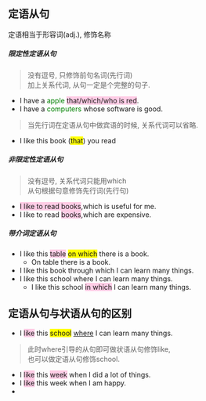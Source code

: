 ## 定语从句

定语相当于形容词(adj.), 修饰名称

##### 限定性定语从句

> 没有逗号, 只修饰前句名词(先行词) <BR>
> 加上关系代词, 从句一定是个完整的句子.

- I have a <font color=green>apple</font> <span style="background-color:#ffcce5">that/which/who is red</span>.
- I have a <font color=green>computers</font> whose software is good.

> 当先行词在定语从句中做宾语的时候, 关系代词可以省略.

- I like this book (<span style="background-color:yellow">that</span>) you read

##### 非限定性定语从句

> 没有逗号, 关系代词只能用which <BR>
> 从句根据句意修饰先行词(先行句)

- <span style="background-color:#ffcce5">I like to read books</span>,which is useful for me.
- I like to read <span style="background-color:#ffcce5">books</span>,which are expensive.

##### 带介词定语从句

- I like this <span style="background-color:#ffcce5">table</span> <span style="background-color:yellow">on which</span> there is a book.
  - On table there is a book.
- I like this book through which I can learn many things.
- I like this school where I can learn many things.
  - I like this school <span style="background-color:#ffcce5">in which</span> I can learn many things.

## 定语从句与状语从句的区别

- I <span style="background-color:#ffcce5">like</span> this <span style="background-color:yellow">school</span> <u>where</u> I can learn many things.

> 此时where引导的从句即可做状语从句修饰like, <BR>
> 也可以做定语从句修饰school.

- I <span style="background-color:#ffcce5">like</span> this <span style="background-color:#ffcce5">week</span> when I did a lot of things.
- I <span style="background-color:#ffcce5">like</span> this week when I am happy.
-
